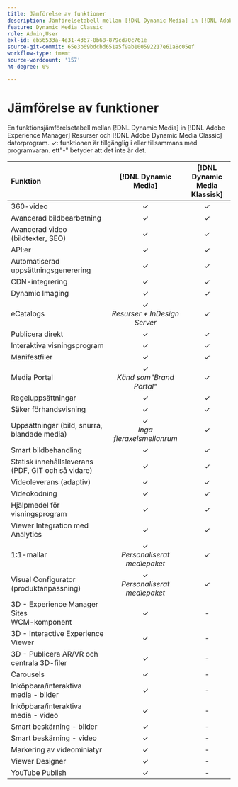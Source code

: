 ```yaml
---
title: Jämförelse av funktioner
description: Jämförelsetabell mellan [!DNL Dynamic Media] in [!DNL Adobe Experience Manager] Resurser och [!DNL Adobe Dynamic Media Classic] datorprogram.
feature: Dynamic Media Classic
role: Admin,User
exl-id: eb56533a-4e31-4367-8b68-879cd70c761e
source-git-commit: 65e3b69bdcbd651a5f9ab100592217e61a8c05ef
workflow-type: tm+mt
source-wordcount: '157'
ht-degree: 0%

---
```


# Jämförelse av funktioner

En funktionsjämförelsetabell mellan [!DNL Dynamic Media] in [!DNL Adobe Experience Manager] Resurser och [!DNL Adobe Dynamic Media Classic] datorprogram. ✓: funktionen är tillgänglig i eller tillsammans med programvaran. ett&quot;-&quot; betyder att det inte är det.

| Funktion | [!DNL Dynamic Media] | [!DNL Dynamic Media<br>Klassisk] |
| :--- | :---: | :---: |
| 360-video | ✓ | ✓ |
| Avancerad bildbearbetning | ✓ | ✓ |
| Avancerad video (bildtexter, SEO) | ✓ | ✓ |
| API:er | ✓ | ✓ |
| Automatiserad uppsättningsgenerering | ✓ | ✓ |
| CDN-integrering | ✓ | ✓ |
| Dynamic Imaging | ✓ | ✓ |
| eCatalogs | ✓<br>*Resurser + InDesign Server* | ✓ |
| Publicera direkt | ✓ | ✓ |
| Interaktiva visningsprogram | ✓ | ✓ |
| Manifestfiler | ✓ | ✓ |
| Media Portal | ✓<br>*Känd som&quot;Brand Portal&quot;* | ✓ |
| Regeluppsättningar | ✓ | ✓ |
| Säker förhandsvisning | ✓ | ✓ |
| Uppsättningar (bild, snurra, blandade media) | ✓<br>*Inga fleraxelsmellanrum* | ✓ |
| Smart bildbehandling | ✓ | ✓ |
| Statisk innehållsleverans<br>(PDF, GIT och så vidare) | ✓ | ✓ |
| Videoleverans (adaptiv) | ✓ | ✓ |
| Videokodning | ✓ | ✓ |
| Hjälpmedel för visningsprogram | ✓ | ✓ |
| Viewer Integration med Analytics | ✓ | ✓ |
| 1:1-mallar | ✓<br>*Personaliserat mediepaket* | ✓ |
| Visual Configurator<br>(produktanpassning) | ✓<br>*Personaliserat mediepaket* | ✓ |
| 3D - Experience Manager Sites<br>WCM-komponent | ✓ | - |
| 3D - Interactive Experience Viewer | ✓ | - |
| 3D - Publicera AR/VR och centrala 3D-filer | ✓ | - |
| Carousels | ✓ | - |
| Inköpbara/interaktiva media - bilder | ✓ | - |
| Inköpbara/interaktiva media - video | ✓ | - |
| Smart beskärning - bilder | ✓ | - |
| Smart beskärning - video | ✓ | - |
| Markering av videominiatyr | ✓ | - |
| Viewer Designer | ✓ | - |
| YouTube Publish | ✓ | - |
